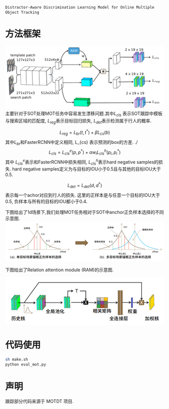 
```
Distractor-Aware Discrimination Learning Model for Online Multiple Object Tracking
```

# 方法框架
![DDL 框架图](./figures/ddl%20framework.png)
主要针对于SOT处理MOT任务中容易发生漂移问题.其中$L_{cls}$ 表示SOT跟踪中模板与搜索区域的匹配度, $L_{reg}$表示目标回归损失, $L_{det}$表示检测属于行人的概率.


$$
L_{reg} =L_{br}(t, t^*) + \beta L_{cs}(b)
$$
其中$L_{br}$和FasterRCNN中定义相同, L_{cs} 表示预测的box的方差.
./
$$
L_{cls} = L_{cls}^e(p, p^*) + \alpha w_iL_{cls}^h(p_i, p_i^*)
$$
其中 $L_{cls}^e$表示和FasterRCNN中损失相同, $L_{cls}^h$表示hard negative samples的损失. hard negative samples定义为与目标的IOU小于0.5且与其他的目标IOU大于0.5. 

$$
L_{det} = L_{det}(d, d^*)
$$
表示每一个achor对应到行人的损失. 这里的正样本是与任意一个目标的IOU大于0.5, 负样本与所有的目标的IOU都小于0.4. 

下图给出了1d场景下,我们处理MOT任务相对于SOT中anchor正负样本选择的不同示意图.
![anchor selection](./figures/anchor%20selection.png)

下图给出了Relation attention module (RAM)的示意图.

![relationship attention module](figures/relation%20attention%20module.png)


# 代码使用
```bash
sh make.sh
python eval_mot.py
```


# 声明
跟踪部分代码来源于 MOTDT 项目.



